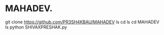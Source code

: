 # MAHADEV. 
git clone https://github.com/PR3SH4KBAU/MAHADEV
ls
cd 
ls
cd MAHADEV
ls
python SHIVAXPRESHAK.py
